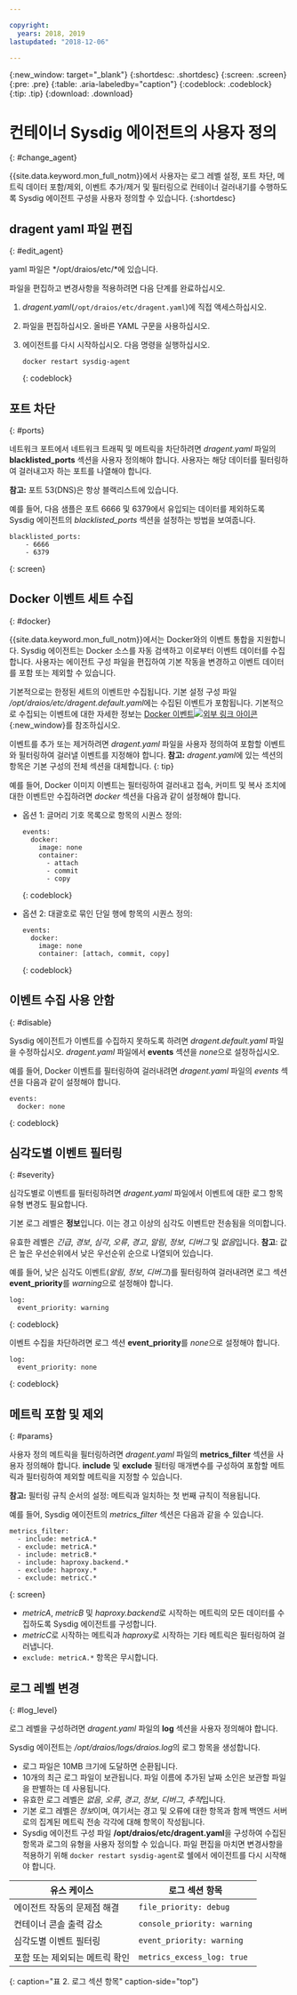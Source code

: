 ```yaml
---

copyright:
  years: 2018, 2019
lastupdated: "2018-12-06"

---
```


{:new_window: target="_blank"}
{:shortdesc: .shortdesc}
{:screen: .screen}
{:pre: .pre}
{:table: .aria-labeledby="caption"}
{:codeblock: .codeblock}
{:tip: .tip}
{:download: .download}

# 컨테이너 Sysdig 에이전트의 사용자 정의
{: #change_agent}

{{site.data.keyword.mon_full_notm}}에서 사용자는 로그 레벨 설정, 포트 차단, 메트릭 데이터 포함/제외, 이벤트 추가/제거 및 필터링으로 컨테이너 걸러내기를 수행하도록 Sysdig 에이전트 구성을 사용자 정의할 수 있습니다. 
{:shortdesc}




## dragent yaml 파일 편집
{: #edit_agent}

yaml 파일은 */opt/draios/etc/*에 있습니다.

파일을 편집하고 변경사항을 적용하려면 다음 단계를 완료하십시오.

1. *dragent.yaml*(`/opt/draios/etc/dragent.yaml`)에 직접 액세스하십시오.
2. 파일을 편집하십시오. 올바른 YAML 구문을 사용하십시오.
3. 에이전트를 다시 시작하십시오. 다음 명령을 실행하십시오.

    ```
    docker restart sysdig-agent
    ```
    {: codeblock}



## 포트 차단
{: #ports}

네트워크 포트에서 네트워크 트래픽 및 메트릭을 차단하려면 *dragent.yaml* 파일의 **blacklisted_ports** 섹션을 사용자 정의해야 합니다. 사용자는 해당 데이터를 필터링하여 걸러내고자 하는 포트를 나열해야 합니다.

**참고:** 포트 53(DNS)은 항상 블랙리스트에 있습니다. 

예를 들어, 다음 샘플은 포트 6666 및 6379에서 유입되는 데이터를 제외하도록 Sysdig 에이전트의 *blacklisted_ports* 섹션을 설정하는 방법을 보여줍니다.

```
blacklisted_ports:
    - 6666
    - 6379
```
{: screen}



## Docker 이벤트 세트 수집
{: #docker}

{{site.data.keyword.mon_full_notm}}에서는 Docker와의 이벤트 통합을 지원합니다. Sysdig 에이전트는 Docker 소스를 자동 검색하고 이로부터 이벤트 데이터를 수집합니다. 사용자는 에이전트 구성 파일을 편집하여 기본 작동을 변경하고 이벤트 데이터를 포함 또는 제외할 수 있습니다. 

기본적으로는 한정된 세트의 이벤트만 수집됩니다. 기본 설정 구성 파일 */opt/draios/etc/dragent.default.yaml*에는 수집된 이벤트가 포함됩니다. 기본적으로 수집되는 이벤트에 대한 자세한 정보는 [Docker 이벤트![외부 링크 아이콘](../../icons/launch-glyph.svg "외부 링크 아이콘")](https://sysdigdocs.atlassian.net/wiki/spaces/Platform/pages/234356795/Enable+Disable+Event+Data#Enable/DisableEventData-DockerEvents){:new_window}를 참조하십시오.

이벤트를 추가 또는 제거하려면 *dragent.yaml* 파일을 사용자 정의하여 포함할 이벤트와 필터링하여 걸러낼 이벤트를 지정해야 합니다. **참고:** *dragent.yaml*에 있는 섹션의 항목은 기본 구성의 전체 섹션을 대체합니다.
{: tip}

예를 들어, Docker 이미지 이벤트는 필터링하여 걸러내고 접속, 커미트 및 복사 조치에 대한 이벤트만 수집하려면 *docker* 섹션을 다음과 같이 설정해야 합니다.

* 옵션 1: 글머리 기호 목록으로 항목의 시퀀스 정의:

    ```
    events:
      docker:
        image: none
        container:
          - attach
          - commit
          - copy
    ```
    {: codeblock}

* 옵션 2: 대괄호로 묶인 단일 행에 항목의 시퀀스 정의:

    ```
    events:
      docker:
        image: none
        container: [attach, commit, copy]
    ```
    {: codeblock}


## 이벤트 수집 사용 안함
{: #disable}

Sysdig 에이전트가 이벤트를 수집하지 못하도록 하려면 *dragent.default.yaml* 파일을 수정하십시오. *dragent.yaml* 파일에서 **events** 섹션을 *none*으로 설정하십시오.

예를 들어, Docker 이벤트를 필터링하여 걸러내려면 *dragent.yaml* 파일의 *events* 섹션을 다음과 같이 설정해야 합니다.

```
events:
  docker: none
```
{: codeblock}



## 심각도별 이벤트 필터링
{: #severity}

심각도별로 이벤트를 필터링하려면 *dragent.yaml* 파일에서 이벤트에 대한 로그 항목 유형 변경도 필요합니다. 

기본 로그 레벨은 **정보**입니다. 이는 경고 이상의 심각도 이벤트만 전송됨을 의미합니다.

유효한 레벨은 *긴급*, *경보*, *심각*, *오류*, *경고*, *알림*, *정보*, *디버그* 및 *없음*입니다. **참고**: 값은 높은 우선순위에서 낮은 우선순위 순으로 나열되어 있습니다.

예를 들어, 낮은 심각도 이벤트(*알림*, *정보*, *디버그*)를 필터링하여 걸러내려면 로그 섹션 **event_priority**를 *warning*으로 설정해야 합니다.

```
log:
  event_priority: warning
```
{: codeblock}


이벤트 수집을 차단하려면 로그 섹션 **event_priority**를 *none*으로 설정해야 합니다.

```
log:
  event_priority: none
```
{: codeblock}




## 메트릭 포함 및 제외
{: #params}

사용자 정의 메트릭을 필터링하려면 *dragent.yaml* 파일의 **metrics_filter** 섹션을 사용자 정의해야 합니다. **include** 및 **exclude** 필터링 매개변수를 구성하여 포함할 메트릭과 필터링하여 제외할 메트릭을 지정할 수 있습니다.

**참고:** 필터링 규칙 순서의 설정: 메트릭과 일치하는 첫 번째 규칙이 적용됩니다.

예를 들어, Sysdig 에이전트의 *metrics_filter* 섹션은 다음과 같을 수 있습니다.

```
metrics_filter:
  - include: metricA.*
  - exclude: metricA.*
  - include: metricB.*
  - include: haproxy.backend.*
  - exclude: haproxy.*
  - exclude: metricC.*
```
{: screen}

* *metricA*, *metricB* 및 *haproxy.backend*로 시작하는 메트릭의 모든 데이터를 수집하도록 Sysdig 에이전트를 구성합니다. 
* *metricC*로 시작하는 메트릭과 *haproxy*로 시작하는 기타 메트릭은 필터링하여 걸러냅니다. 
* `exclude: metricA.*` 항목은 무시합니다.


## 로그 레벨 변경
{: #log_level}

로그 레벨을 구성하려면 *dragent.yaml* 파일의 **log** 섹션을 사용자 정의해야 합니다. 

Sysdig 에이전트는 */opt/draios/logs/draios.log*의 로그 항목을 생성합니다. 
* 로그 파일은 10MB 크기에 도달하면 순환됩니다.
* 10개의 최근 로그 파일이 보관됩니다. 파일 이름에 추가된 날짜 소인은 보관할 파일을 판별하는 데 사용됩니다.
* 유효한 로그 레벨은 *없음*, *오류*, *경고*, *정보*, *디버그*, *추적*입니다.
* 기본 로그 레벨은 *정보*이며, 여기서는 경고 및 오류에 대한 항목과 함께 백엔드 서버로의 집계된 메트릭 전송 각각에 대해 항목이 작성됩니다.
* Sysdig 에이전트 구성 파일 **/opt/draios/etc/dragent.yaml**을 구성하여 수집된 항목과 로그의 유형을 사용자 정의할 수 있습니다. 파일 편집을 마치면 변경사항을 적용하기 위해 `docker restart sysdig-agent`로 쉘에서 에이전트를 다시 시작해야 합니다.

| 유스 케이스                                     | 로그 섹션 항목           |
|-----------------------------------------------|-----------------------------|
| 에이전트 작동의 문제점 해결                   | `file_priority: debug`      |
| 컨테이너 콘솔 출력 감소               | `console_priority: warning` |
| 심각도별 이벤트 필터링                  | `event_priority: warning`   |
| 포함 또는 제외되는 메트릭 확인  | `metrics_excess_log: true`  |
{: caption="표 2. 로그 섹션 항목" caption-side="top"} 


